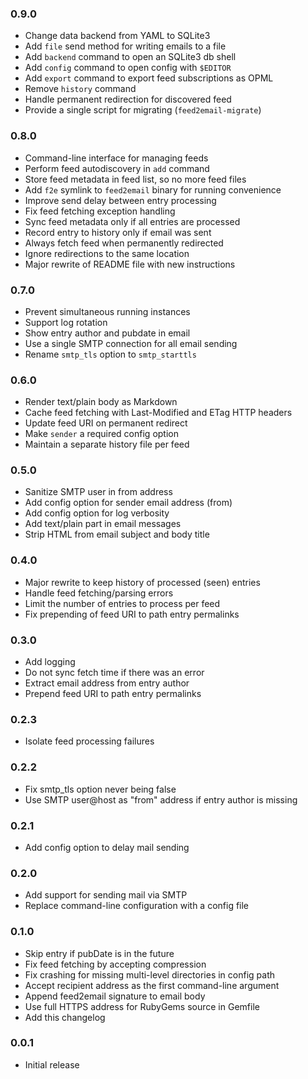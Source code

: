 ### 0.9.0

* Change data backend from YAML to SQLite3
* Add `file` send method for writing emails to a file
* Add `backend` command to open an SQLite3 db shell
* Add `config` command to open config with `$EDITOR`
* Add `export` command to export feed subscriptions as OPML
* Remove `history` command
* Handle permanent redirection for discovered feed
* Provide a single script for migrating (`feed2email-migrate`)

### 0.8.0

* Command-line interface for managing feeds
* Perform feed autodiscovery in `add` command
* Store feed metadata in feed list, so no more feed files
* Add `f2e` symlink to `feed2email` binary for running convenience
* Improve send delay between entry processing
* Fix feed fetching exception handling
* Sync feed metadata only if all entries are processed
* Record entry to history only if email was sent
* Always fetch feed when permanently redirected
* Ignore redirections to the same location
* Major rewrite of README file with new instructions

### 0.7.0

* Prevent simultaneous running instances
* Support log rotation
* Show entry author and pubdate in email
* Use a single SMTP connection for all email sending
* Rename `smtp_tls` option to `smtp_starttls`

### 0.6.0

* Render text/plain body as Markdown
* Cache feed fetching with Last-Modified and ETag HTTP headers
* Update feed URI on permanent redirect
* Make `sender` a required config option
* Maintain a separate history file per feed

### 0.5.0

* Sanitize SMTP user in from address
* Add config option for sender email address (from)
* Add config option for log verbosity
* Add text/plain part in email messages
* Strip HTML from email subject and body title

### 0.4.0

* Major rewrite to keep history of processed (seen) entries
* Handle feed fetching/parsing errors
* Limit the number of entries to process per feed
* Fix prepending of feed URI to path entry permalinks

### 0.3.0

* Add logging
* Do not sync fetch time if there was an error
* Extract email address from entry author
* Prepend feed URI to path entry permalinks

### 0.2.3

* Isolate feed processing failures

### 0.2.2

* Fix smtp_tls option never being false
* Use SMTP user@host as "from" address if entry author is missing

### 0.2.1

* Add config option to delay mail sending

### 0.2.0

* Add support for sending mail via SMTP
* Replace command-line configuration with a config file

### 0.1.0

* Skip entry if pubDate is in the future
* Fix feed fetching by accepting compression
* Fix crashing for missing multi-level directories in config path
* Accept recipient address as the first command-line argument
* Append feed2email signature to email body
* Use full HTTPS address for RubyGems source in Gemfile
* Add this changelog

### 0.0.1

* Initial release
